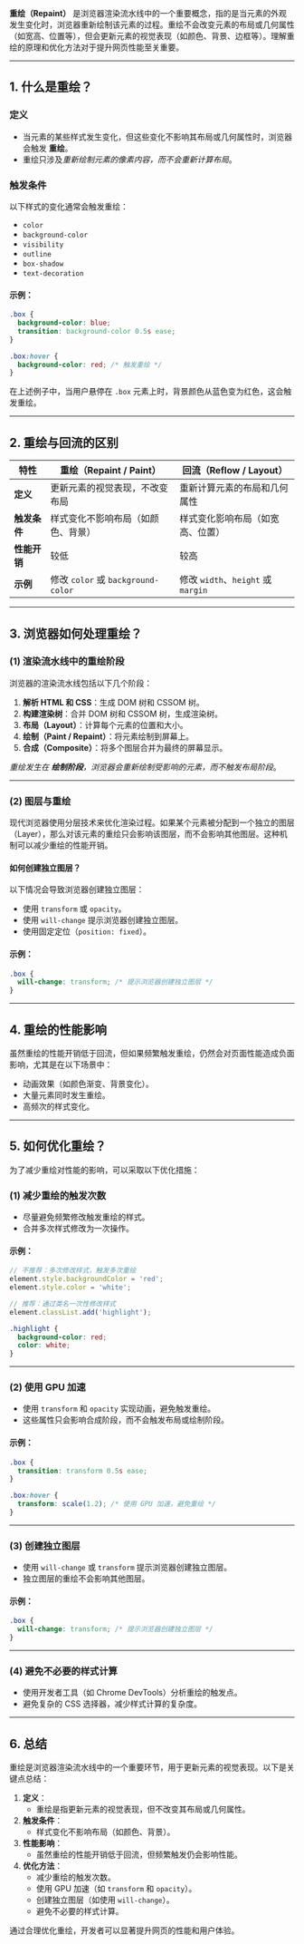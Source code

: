 **重绘（Repaint）** 是浏览器渲染流水线中的一个重要概念，指的是当元素的外观发生变化时，浏览器重新绘制该元素的过程。重绘不会改变元素的布局或几何属性（如宽高、位置等），但会更新元素的视觉表现（如颜色、背景、边框等）。理解重绘的原理和优化方法对于提升网页性能至关重要。

---

## **1. 什么是重绘？**

### **定义**
- 当元素的某些样式发生变化，但这些变化不影响其布局或几何属性时，浏览器会触发 **重绘**。
- 重绘只涉及*重新绘制元素的像素内容，而不会重新计算布局*。

### **触发条件**
以下样式的变化通常会触发重绘：
- `color`
- `background-color`
- `visibility`
- `outline`
- `box-shadow`
- `text-decoration`

#### 示例：
```css
.box {
  background-color: blue;
  transition: background-color 0.5s ease;
}

.box:hover {
  background-color: red; /* 触发重绘 */
}
```

在上述例子中，当用户悬停在 `.box` 元素上时，背景颜色从蓝色变为红色，这会触发重绘。

---

## **2. 重绘与回流的区别**

| 特性       | 重绘（Repaint / Paint）             | 回流（Reflow / Layout）            |
| -------- | ------------------------------- | ------------------------------ |
| **定义**   | 更新元素的视觉表现，不改变布局                 | 重新计算元素的布局和几何属性                 |
| **触发条件** | 样式变化不影响布局（如颜色、背景）               | 样式变化影响布局（如宽高、位置）               |
| **性能开销** | 较低                              | 较高                             |
| **示例**   | 修改 `color` 或 `background-color` | 修改 `width`、`height` 或 `margin` |

---

## **3. 浏览器如何处理重绘？**

### **(1) 渲染流水线中的重绘阶段**
浏览器的渲染流水线包括以下几个阶段：
1. **解析 HTML 和 CSS**：生成 DOM 树和 CSSOM 树。
2. **构建渲染树**：合并 DOM 树和 CSSOM 树，生成渲染树。
3. **布局（Layout）**：计算每个元素的位置和大小。
4. **绘制（Paint / Repaint）**：将元素绘制到屏幕上。
5. **合成（Composite）**：将多个图层合并为最终的屏幕显示。

*重绘发生在 **绘制阶段**，浏览器会重新绘制受影响的元素，而不触发布局阶段*。

---

### **(2) 图层与重绘**
现代浏览器使用分层技术来优化渲染过程。如果某个元素被分配到一个独立的图层（Layer），那么对该元素的重绘只会影响该图层，而不会影响其他图层。这种机制可以减少重绘的性能开销。

#### 如何创建独立图层？
以下情况会导致浏览器创建独立图层：
- 使用 `transform` 或 `opacity`。
- 使用 `will-change` 提示浏览器创建独立图层。
- 使用固定定位（`position: fixed`）。

#### 示例：
```css
.box {
  will-change: transform; /* 提示浏览器创建独立图层 */
}
```

---

## **4. 重绘的性能影响**

虽然重绘的性能开销低于回流，但如果频繁触发重绘，仍然会对页面性能造成负面影响，尤其是在以下场景中：
- 动画效果（如颜色渐变、背景变化）。
- 大量元素同时发生重绘。
- 高频次的样式变化。

---

## **5. 如何优化重绘？**

为了减少重绘对性能的影响，可以采取以下优化措施：

### **(1) 减少重绘的触发次数**
- 尽量避免频繁修改触发重绘的样式。
- 合并多次样式修改为一次操作。

#### 示例：
```javascript
// 不推荐：多次修改样式，触发多次重绘
element.style.backgroundColor = 'red';
element.style.color = 'white';

// 推荐：通过类名一次性修改样式
element.classList.add('highlight');
```

```css
.highlight {
  background-color: red;
  color: white;
}
```

---

### **(2) 使用 GPU 加速**
- 使用 `transform` 和 `opacity` 实现动画，避免触发重绘。
- 这些属性只会影响合成阶段，而不会触发布局或绘制阶段。

#### 示例：
```css
.box {
  transition: transform 0.5s ease;
}

.box:hover {
  transform: scale(1.2); /* 使用 GPU 加速，避免重绘 */
}
```

---

### **(3) 创建独立图层**
- 使用 `will-change` 或 `transform` 提示浏览器创建独立图层。
- 独立图层的重绘不会影响其他图层。

#### 示例：
```css
.box {
  will-change: transform; /* 提示浏览器创建独立图层 */
}
```

---

### **(4) 避免不必要的样式计算**
- 使用开发者工具（如 Chrome DevTools）分析重绘的触发点。
- 避免复杂的 CSS 选择器，减少样式计算的复杂度。

---

## **6. 总结**

重绘是浏览器渲染流水线中的一个重要环节，用于更新元素的视觉表现。以下是关键点总结：

1. **定义**：
   - 重绘是指更新元素的视觉表现，但不改变其布局或几何属性。
2. **触发条件**：
   - 样式变化不影响布局（如颜色、背景）。
3. **性能影响**：
   - 虽然重绘的性能开销低于回流，但频繁触发仍会影响性能。
4. **优化方法**：
   - 减少重绘的触发次数。
   - 使用 GPU 加速（如 `transform` 和 `opacity`）。
   - 创建独立图层（如使用 `will-change`）。
   - 避免不必要的样式计算。

通过合理优化重绘，开发者可以显著提升网页的性能和用户体验。